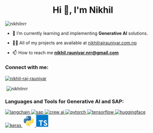 <h1 align="center">Hi 👋, I'm Nikhil</h1>
<p align="left"> <img src="https://komarev.com/ghpvc/?username=nikhilnrr&label=Profile%20views&color=0e75b6&style=flat" alt="nikhilnrr" /> </p>

- 🌱 I’m currently learning and implementing **Generative AI** solutions.

- 👨‍💻 All of my projects are available at [nikhilrajrauniyar.com.np](https://nikhilrajrauniyar.com.np)

- 📫 How to reach me **nikhil.rauniyar.nrr@gmail.com**

<h3 align="left">Connect with me:</h3>
<p align="left">
  <a href="https://linkedin.com/in/nikhil-raj-rauniyar" target="blank"><img align="center" src="https://raw.githubusercontent.com/rahuldkjain/github-profile-readme-generator/master/src/images/icons/Social/linked-in-alt.svg" alt="nikhil-raj-rauniyar" height="30" width="40" /></a>
</p>

<p>&nbsp;<img align="center" src="https://github-readme-stats.vercel.app/api?username=nikhilnrr&show_icons=true&locale=en" alt="nikhilnrr" /></p>

<h3 align="left">Languages and Tools for Generative AI and SAP:</h3>
<p align="left">
    <a href="https://www.langchain.com/" target="_blank" rel="noreferrer">
    <img src="https://uploads-ssl.webflow.com/65ff950538088944d66126b3/662ef3209b872e92e41212f6_cookieicon.png" alt="langchain" width="40" height="40"/>
  </a>
    <a href="https://www.sap.com" target="_blank" rel="noreferrer">
    <img src="https://www.vectorlogo.zone/logos/sap/sap-icon.svg" alt="sap" width="40" height="40"/>
    </a>
  <a href="https://crew.ai/" target="_blank" rel="noreferrer">
    <img src="https://uploads-ssl.webflow.com/62dece6169a706fdd7a99497/62df01d6e07b1a258e88b7a9_crew_ai_logo.svg" alt="crew ai" width="40" height="40"/>
  </a>
  <a href="https://pytorch.org/" target="_blank" rel="noreferrer">
    <img src="https://www.vectorlogo.zone/logos/pytorch/pytorch-icon.svg" alt="pytorch" width="40" height="40"/>
  </a>
  <a href="https://www.tensorflow.org" target="_blank" rel="noreferrer">
    <img src="https://www.vectorlogo.zone/logos/tensorflow/tensorflow-icon.svg" alt="tensorflow" width="40" height="40"/>
  </a>
  <a href="https://huggingface.co/" target="_blank" rel="noreferrer">
    <img src="https://huggingface.co/front/assets/huggingface_logo-noborder.svg" alt="huggingface" width="40" height="40"/>
  </a>
  <a href="https://keras.io/" target="_blank" rel="noreferrer">
    <img src="https://upload.wikimedia.org/wikipedia/commons/a/ae/Keras_logo.svg" alt="keras" width="40" height="40"/>
  </a>
  </a>
  <a href="https://www.python.org" target="_blank" rel="noreferrer">
    <img src="https://raw.githubusercontent.com/devicons/devicon/master/icons/python/python-original.svg" alt="python" width="40" height="40"/>
  </a>
  <a href="https://www.typescriptlang.org/" target="_blank" rel="noreferrer">
    <img src="https://raw.githubusercontent.com/devicons/devicon/master/icons/typescript/typescript-original.svg" alt="typescript" width="40" height="40"/>
  </a>
</p>
